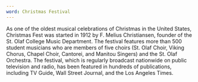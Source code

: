 ```yaml
---
word: Christmas Festival
---
```


  As one of the oldest musical celebrations of Christmas in the United States, Christmas Fest was started in 1912 by F. Melius Christiansen, founder of the St. Olaf College Music Department. The festival features more than 500 student musicians who are members of five choirs (St. Olaf Choir, Viking Chorus, Chapel Choir, Cantorei, and Manitou Singers) and the St. Olaf Orchestra. The festival, which is regularly broadcast nationwide on public television and radio, has been featured in hundreds of publications, including TV Guide, Wall Street Journal, and the Los Angeles Times.
